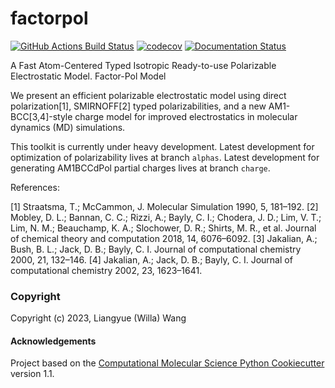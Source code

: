 factorpol
==============================
[//]: # (Badges)
[![GitHub Actions Build Status](https://github.com/REPLACE_WITH_OWNER_ACCOUNT/factorpol/workflows/CI/badge.svg)](https://github.com/REPLACE_WITH_OWNER_ACCOUNT/factorpol/actions?query=workflow%3ACI)
[![codecov](https://codecov.io/gh/REPLACE_WITH_OWNER_ACCOUNT/factorpol/branch/main/graph/badge.svg)](https://codecov.io/gh/REPLACE_WITH_OWNER_ACCOUNT/factorpol/branch/main)
[![Documentation Status](https://readthedocs.org/projects/factorpol/badge/?version=latest)](https://factorpol.readthedocs.io/en/latest/?badge=latest)


A Fast Atom-Centered Typed Isotropic Ready-to-use Polarizable Electrostatic Model. Factor-Pol Model


We present an efficient polarizable electrostatic model using direct polarization[1], SMIRNOFF[2] typed polarizabilities, and a new AM1-BCC[3,4]-style charge model for improved electrostatics in molecular dynamics (MD) simulations. 


This toolkit is currently under heavy development. Latest development for optimization of polarizability lives at branch `alphas`. Latest development for generating AM1BCCdPol partial charges lives at branch `charge`.


References:

[1] Straatsma, T.; McCammon, J. Molecular Simulation 1990, 5, 181–192.
[2] Mobley, D. L.; Bannan, C. C.; Rizzi, A.; Bayly, C. I.; Chodera, J. D.; Lim, V. T.; Lim, N. M.; Beauchamp, K. A.; Slochower, D. R.; Shirts, M. R., et al. Journal of chemical theory and computation 2018, 14, 6076–6092.
[3] Jakalian, A.; Bush, B. L.; Jack, D. B.; Bayly, C. I. Journal of computational chemistry 2000, 21, 132–146.
[4] Jakalian, A.; Jack, D. B.; Bayly, C. I. Journal of computational chemistry 2002, 23, 1623–1641.

### Copyright

Copyright (c) 2023, Liangyue (Willa) Wang


#### Acknowledgements
 
Project based on the 
[Computational Molecular Science Python Cookiecutter](https://github.com/molssi/cookiecutter-cms) version 1.1.
